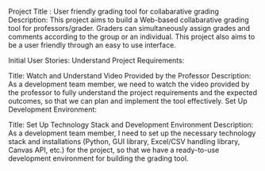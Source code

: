 Project Title : User friendly grading tool for collabarative grading
Description:
This project aims to build a Web-based collabarative grading tool for professors/grader. Graders can simultaneously assign grades and comments according to the group or an individual. This project also aims to be a user friendly through an easy to use interface.  

Initial User Stories:
Understand Project Requirements:

Title: Watch and Understand Video Provided by the Professor
Description: As a development team member, we need to watch the video provided by the professor to fully understand the project requirements and the expected outcomes, so that we can plan and implement the tool effectively.
Set Up Development Environment:

Title: Set Up Technology Stack and Development Environment
Description: As a development team member, I need to set up the necessary technology stack and installations (Python, GUI library, Excel/CSV handling library, Canvas API, etc.) for the project, so that we have a ready-to-use development environment for building the grading tool.